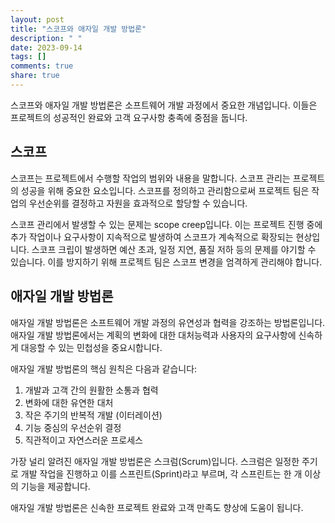 ```yaml
---
layout: post
title: "스코프와 애자일 개발 방법론"
description: " "
date: 2023-09-14
tags: []
comments: true
share: true
---
```


스코프와 애자일 개발 방법론은 소프트웨어 개발 과정에서 중요한 개념입니다. 이들은 프로젝트의 성공적인 완료와 고객 요구사항 충족에 중점을 둡니다.

## 스코프

스코프는 프로젝트에서 수행할 작업의 범위와 내용을 말합니다. 스코프 관리는 프로젝트의 성공을 위해 중요한 요소입니다. 스코프를 정의하고 관리함으로써 프로젝트 팀은 작업의 우선순위를 결정하고 자원을 효과적으로 할당할 수 있습니다. 

스코프 관리에서 발생할 수 있는 문제는 scope creep입니다. 이는 프로젝트 진행 중에 추가 작업이나 요구사항이 지속적으로 발생하여 스코프가 계속적으로 확장되는 현상입니다. 스코프 크립이 발생하면 예산 초과, 일정 지연, 품질 저하 등의 문제를 야기할 수 있습니다. 이를 방지하기 위해 프로젝트 팀은 스코프 변경을 엄격하게 관리해야 합니다.

## 애자일 개발 방법론

애자일 개발 방법론은 소프트웨어 개발 과정의 유연성과 협력을 강조하는 방법론입니다. 애자일 개발 방법론에서는 계획의 변화에 대한 대처능력과 사용자의 요구사항에 신속하게 대응할 수 있는 민첩성을 중요시합니다.

애자일 개발 방법론의 핵심 원칙은 다음과 같습니다:

1. 개발과 고객 간의 원활한 소통과 협력
2. 변화에 대한 유연한 대처
3. 작은 주기의 반복적 개발 (이터레이션)
4. 기능 중심의 우선순위 결정
5. 직관적이고 자연스러운 프로세스

가장 널리 알려진 애자일 개발 방법론은 스크럼(Scrum)입니다. 스크럼은 일정한 주기로 개발 작업을 진행하고 이를 스프린트(Sprint)라고 부르며, 각 스프린트는 한 개 이상의 기능을 제공합니다. 

애자일 개발 방법론은 신속한 프로젝트 완료와 고객 만족도 향상에 도움이 됩니다.